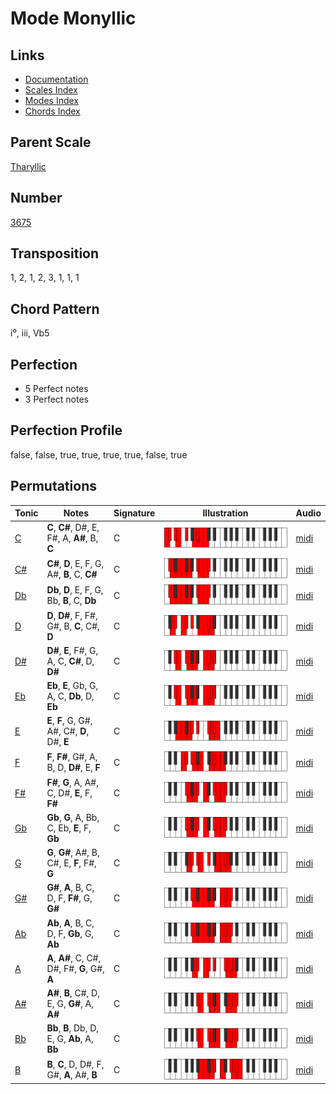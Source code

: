 # Mode Monyllic

## Links

- [Documentation](README.md)
- [Scales Index](Scales.md)
- [Modes Index](Modes.md)
- [Chords Index](Chords.md)

## Parent Scale

[Tharyllic](ScaleTharyllic.md)

## Number

[3675](https://ianring.com/musictheory/scales/3675)

## Transposition

1, 2, 1, 2, 3, 1, 1, 1

## Chord Pattern

i⁰, iii, Vb5

## Perfection

- 5 Perfect notes
- 3 Perfect notes

## Perfection Profile

false, false, true, true, true, true, false, true

## Permutations

| Tonic | Notes | Signature | Illustration | Audio |
|-------|-------|-----------|--------------|-------|
| [C](ModeCNaturalMonyllic.md) | **C**, **C#**, D#, E, F#, A, **A#**, B, **C** | C | ![CNaturalMonyllic](ModeCNaturalMonyllic.png) | [midi](https://github.com/edipermadi/music/blob/main/docs/ModeCNaturalMonyllic.mid?raw=true) |
| [C#](ModeCSharpMonyllic.md) | **C#**, **D**, E, F, G, A#, **B**, C, **C#** | C | ![CSharpMonyllic](ModeCSharpMonyllic.png) | [midi](https://github.com/edipermadi/music/blob/main/docs/ModeCSharpMonyllic.mid?raw=true) |
| [Db](ModeDFlatMonyllic.md) | **Db**, **D**, E, F, G, Bb, **B**, C, **Db** | C | ![DFlatMonyllic](ModeDFlatMonyllic.png) | [midi](https://github.com/edipermadi/music/blob/main/docs/ModeDFlatMonyllic.mid?raw=true) |
| [D](ModeDNaturalMonyllic.md) | **D**, **D#**, F, F#, G#, B, **C**, C#, **D** | C | ![DNaturalMonyllic](ModeDNaturalMonyllic.png) | [midi](https://github.com/edipermadi/music/blob/main/docs/ModeDNaturalMonyllic.mid?raw=true) |
| [D#](ModeDSharpMonyllic.md) | **D#**, **E**, F#, G, A, C, **C#**, D, **D#** | C | ![DSharpMonyllic](ModeDSharpMonyllic.png) | [midi](https://github.com/edipermadi/music/blob/main/docs/ModeDSharpMonyllic.mid?raw=true) |
| [Eb](ModeEFlatMonyllic.md) | **Eb**, **E**, Gb, G, A, C, **Db**, D, **Eb** | C | ![EFlatMonyllic](ModeEFlatMonyllic.png) | [midi](https://github.com/edipermadi/music/blob/main/docs/ModeEFlatMonyllic.mid?raw=true) |
| [E](ModeENaturalMonyllic.md) | **E**, **F**, G, G#, A#, C#, **D**, D#, **E** | C | ![ENaturalMonyllic](ModeENaturalMonyllic.png) | [midi](https://github.com/edipermadi/music/blob/main/docs/ModeENaturalMonyllic.mid?raw=true) |
| [F](ModeFNaturalMonyllic.md) | **F**, **F#**, G#, A, B, D, **D#**, E, **F** | C | ![FNaturalMonyllic](ModeFNaturalMonyllic.png) | [midi](https://github.com/edipermadi/music/blob/main/docs/ModeFNaturalMonyllic.mid?raw=true) |
| [F#](ModeFSharpMonyllic.md) | **F#**, **G**, A, A#, C, D#, **E**, F, **F#** | C | ![FSharpMonyllic](ModeFSharpMonyllic.png) | [midi](https://github.com/edipermadi/music/blob/main/docs/ModeFSharpMonyllic.mid?raw=true) |
| [Gb](ModeGFlatMonyllic.md) | **Gb**, **G**, A, Bb, C, Eb, **E**, F, **Gb** | C | ![GFlatMonyllic](ModeGFlatMonyllic.png) | [midi](https://github.com/edipermadi/music/blob/main/docs/ModeGFlatMonyllic.mid?raw=true) |
| [G](ModeGNaturalMonyllic.md) | **G**, **G#**, A#, B, C#, E, **F**, F#, **G** | C | ![GNaturalMonyllic](ModeGNaturalMonyllic.png) | [midi](https://github.com/edipermadi/music/blob/main/docs/ModeGNaturalMonyllic.mid?raw=true) |
| [G#](ModeGSharpMonyllic.md) | **G#**, **A**, B, C, D, F, **F#**, G, **G#** | C | ![GSharpMonyllic](ModeGSharpMonyllic.png) | [midi](https://github.com/edipermadi/music/blob/main/docs/ModeGSharpMonyllic.mid?raw=true) |
| [Ab](ModeAFlatMonyllic.md) | **Ab**, **A**, B, C, D, F, **Gb**, G, **Ab** | C | ![AFlatMonyllic](ModeAFlatMonyllic.png) | [midi](https://github.com/edipermadi/music/blob/main/docs/ModeAFlatMonyllic.mid?raw=true) |
| [A](ModeANaturalMonyllic.md) | **A**, **A#**, C, C#, D#, F#, **G**, G#, **A** | C | ![ANaturalMonyllic](ModeANaturalMonyllic.png) | [midi](https://github.com/edipermadi/music/blob/main/docs/ModeANaturalMonyllic.mid?raw=true) |
| [A#](ModeASharpMonyllic.md) | **A#**, **B**, C#, D, E, G, **G#**, A, **A#** | C | ![ASharpMonyllic](ModeASharpMonyllic.png) | [midi](https://github.com/edipermadi/music/blob/main/docs/ModeASharpMonyllic.mid?raw=true) |
| [Bb](ModeBFlatMonyllic.md) | **Bb**, **B**, Db, D, E, G, **Ab**, A, **Bb** | C | ![BFlatMonyllic](ModeBFlatMonyllic.png) | [midi](https://github.com/edipermadi/music/blob/main/docs/ModeBFlatMonyllic.mid?raw=true) |
| [B](ModeBNaturalMonyllic.md) | **B**, **C**, D, D#, F, G#, **A**, A#, **B** | C | ![BNaturalMonyllic](ModeBNaturalMonyllic.png) | [midi](https://github.com/edipermadi/music/blob/main/docs/ModeBNaturalMonyllic.mid?raw=true) |
